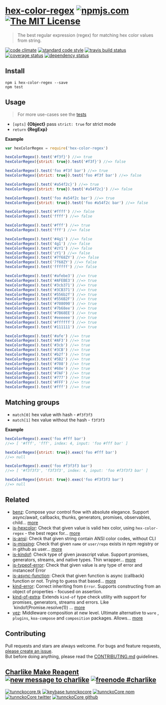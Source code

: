 # [hex-color-regex][author-www-url] [![npmjs.com][npmjs-img]][npmjs-url] [![The MIT License][license-img]][license-url]

> The best regular expression (regex) for matching hex color values from string.

[![code climate][codeclimate-img]][codeclimate-url] [![standard code style][standard-img]][standard-url] [![travis build status][travis-img]][travis-url] [![coverage status][coverage-img]][coverage-url] [![dependency status][david-img]][david-url]

## Install

```
npm i hex-color-regex --save
npm test
```

## Usage

> For more use-cases see the [tests](./test.js)

- `[opts]` **{Object}** pass `strict: true` for strict mode
- `return` **{RegExp}**

**Example**

```js
var hexColorRegex = require('hex-color-regex')

hexColorRegex().test('#f3f}') //=> true
hexColorRegex({strict: true}).test('#f3f}') //=> false

hexColorRegex().test('foo #f3f bar') //=> true
hexColorRegex({strict: true}).test('foo #f3f bar') //=> false

hexColorRegex().test('#a54f2c}') //=> true
hexColorRegex({strict: true}).test('#a54f2c}') //=> false

hexColorRegex().test('foo #a54f2c bar') //=> true
hexColorRegex({strict: true}).test('foo #a54f2c bar') //=> false

hexColorRegex().test('#ffff') //=> false
hexColorRegex().test('ffff') //=> false

hexColorRegex().test('#fff') //=> true
hexColorRegex().test('fff') //=> false

hexColorRegex().test('#4g1') //=> false
hexColorRegex().test('4g1') //=> false
hexColorRegex().test('#zY1') //=> false
hexColorRegex().test('zY1') //=> false
hexColorRegex().test('#7f68ZY') //=> false
hexColorRegex().test('7f68ZY') //=> false
hexColorRegex().test('ffffff') //=> false

hexColorRegex().test('#afebe3') //=> true
hexColorRegex().test('#AFEBE3') //=> true
hexColorRegex().test('#3cb371') //=> true
hexColorRegex().test('#3CB371') //=> true
hexColorRegex().test('#556b2f') //=> true
hexColorRegex().test('#556B2F') //=> true
hexColorRegex().test('#708090') //=> true
hexColorRegex().test('#7b68ee') //=> true
hexColorRegex().test('#7B68EE') //=> true
hexColorRegex().test('#eeeeee') //=> true
hexColorRegex().test('#ffffff') //=> true
hexColorRegex().test('#111111') //=> true

hexColorRegex().test('#afe') //=> true
hexColorRegex().test('#AF3') //=> true
hexColorRegex().test('#3cb') //=> true
hexColorRegex().test('#3CB') //=> true
hexColorRegex().test('#b2f') //=> true
hexColorRegex().test('#5B2') //=> true
hexColorRegex().test('#708') //=> true
hexColorRegex().test('#68e') //=> true
hexColorRegex().test('#7AF') //=> true
hexColorRegex().test('#777') //=> true
hexColorRegex().test('#FFF') //=> true
hexColorRegex().test('#fff') //=> true
```

## Matching groups

- `match[0]` hex value with hash - `#f3f3f3`
- `match[1]` hex value without the hash - `f3f3f3`

**Example**

```js
hexColorRegex().exec('foo #fff bar')
//=> [ '#fff', 'fff', index: 4, input: 'foo #fff bar' ]

hexColorRegex({strict: true}).exec('foo #fff bar')
//=> null

hexColorRegex().exec('foo #f3f3f3 bar')
//=> [ '#f3f3f3', 'f3f3f3', index: 4, input: 'foo #f3f3f3 bar' ]

hexColorRegex({strict: true}).exec('foo #f3f3f3 bar')
//=> null
```

## Related

- [benz](https://github.com/tunnckocore/benz): Compose your control flow with absolute elegance. Support async/await,
  callbacks, thunks, generators, promises, observables, child… [more](https://github.com/tunnckocore/benz)
- [is-hexcolor](https://github.com/tunnckocore/is-hexcolor): Check that given value is valid hex color,
  using `hex-color-regex` - the best regex for… [more](https://github.com/tunnckocore/is-hexcolor)
- [is-ansi](https://github.com/tunnckocore/is-ansi): Check that given string contain ANSI color codes, without CLI
- [is-missing](https://github.com/tunnckocore/is-missing): Check that given `name` or `user/repo` exists in npm registry
  or in github as user… [more](https://github.com/tunnckocore/is-missing)
- [is-kindof](https://github.com/tunnckocore/is-kindof): Check type of given javascript value. Support promises,
  generators, streams, and native types. Thin wrapper… [more](https://github.com/tunnckocore/is-kindof)
- [is-typeof-error](https://github.com/tunnckocore/is-typeof-error): Check that given value is any type of error and
  instanceof Error
- [is-async-function](https://github.com/tunnckocore/is-async-function): Check that given function is async (callback)
  function or not. Trying to guess that based… [more](https://github.com/tunnckocore/is-async-function)
- [kind-error](https://github.com/tunnckocore/kind-error): Correct inheriting from `Error`. Supports constructing from
  an object of properties - focused on assertion.
- [kind-of-extra](https://github.com/tunnckocore/kind-of-extra): Extends `kind-of` type check utility with support for
  promises, generators, streams and errors. Like `kindof(Promise.resolve(1))
  … [more](https://github.com/tunnckocore/kind-of-extra)
- [vez](https://github.com/tunnckocore/vez): Middleware composition at new level. Ultimate alternative to `ware`
  , `plugins`, `koa-compose` and `composition` packages. Allows… [more](https://github.com/tunnckocore/vez)

## Contributing

Pull requests and stars are always welcome. For bugs and feature
requests, [please create an issue](https://github.com/regexhq/hex-color-regex/issues/new).  
But before doing anything, please read the [CONTRIBUTING.md](./CONTRIBUTING.md) guidelines.

## [Charlike Make Reagent](http://j.mp/1stW47C) [![new message to charlike][new-message-img]][new-message-url] [![freenode #charlike][freenode-img]][freenode-url]

[![tunnckocore.tk][author-www-img]][author-www-url] [![keybase tunnckocore][keybase-img]][keybase-url] [![tunnckoCore npm][author-npm-img]][author-npm-url] [![tunnckoCore twitter][author-twitter-img]][author-twitter-url] [![tunnckoCore github][author-github-img]][author-github-url]


[npmjs-url]: https://www.npmjs.com/package/hex-color-regex

[npmjs-img]: https://img.shields.io/npm/v/hex-color-regex.svg?label=hex-color-regex

[license-url]: https://github.com/regexhq/hex-color-regex/blob/master/LICENSE.md

[license-img]: https://img.shields.io/badge/license-MIT-blue.svg


[codeclimate-url]: https://codeclimate.com/github/regexps/hex-color-regex

[codeclimate-img]: https://img.shields.io/codeclimate/github/regexps/hex-color-regex.svg

[coverage-url]: https://codeclimate.com/github/regexps/hex-color-regex

[coverage-img]: https://img.shields.io/codeclimate/coverage/github/regexps/hex-color-regex.svg

[travis-url]: https://travis-ci.org/regexhq/hex-color-regex

[travis-img]: https://img.shields.io/travis/regexhq/hex-color-regex.svg

[coveralls-url]: https://coveralls.io/r/regexhq/hex-color-regex

[coveralls-img]: https://img.shields.io/coveralls/regexhq/hex-color-regex.svg

[david-url]: https://david-dm.org/regexhq/hex-color-regex

[david-img]: https://img.shields.io/david/dev/regexhq/hex-color-regex.svg

[standard-url]: https://github.com/feross/standard

[standard-img]: https://img.shields.io/badge/code%20style-standard-brightgreen.svg


[author-www-url]: http://www.tunnckocore.tk

[author-www-img]: https://img.shields.io/badge/www-tunnckocore.tk-fe7d37.svg

[keybase-url]: https://keybase.io/tunnckocore

[keybase-img]: https://img.shields.io/badge/keybase-tunnckocore-8a7967.svg

[author-npm-url]: https://www.npmjs.com/~tunnckocore

[author-npm-img]: https://img.shields.io/badge/npm-~tunnckocore-cb3837.svg

[author-twitter-url]: https://twitter.com/tunnckoCore

[author-twitter-img]: https://img.shields.io/badge/twitter-@tunnckoCore-55acee.svg

[author-github-url]: https://github.com/tunnckoCore

[author-github-img]: https://img.shields.io/badge/github-@tunnckoCore-4183c4.svg

[freenode-url]: http://webchat.freenode.net/?channels=charlike

[freenode-img]: https://img.shields.io/badge/freenode-%23charlike-5654a4.svg

[new-message-url]: https://github.com/tunnckoCore/messages

[new-message-img]: https://img.shields.io/badge/send%20me-message-green.svg
